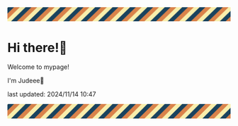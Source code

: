 <!-- Header image -->
<img src="./pokemon/pokemon_11.png" width="1000">

# Hi there!👋

Welcome to mypage!

I'm Judeee🐷

last updated: 2024/11/14 10:47

<!-- Footer image -->
<img src="./pokemon/pokemon_11.png" width="1000">
